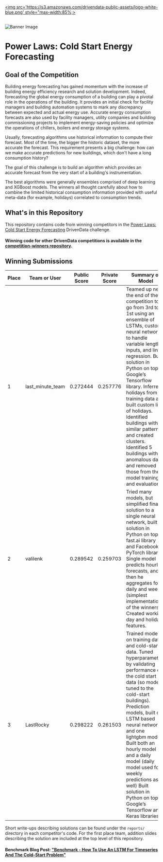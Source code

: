 [<img src='https://s3.amazonaws.com/drivendata-public-assets/logo-white-blue.png' style="max-width:85%;>](https://www.drivendata.org/)
<br><br>

![Banner Image](https://s3.amazonaws.com/drivendata-public-assets/se-challenge-1-banner.jpg)

#  Power Laws: Cold Start Energy Forecasting

## Goal of the Competition

Building energy forecasting has gained momentum with the increase of building energy efficiency research and solution development. Indeed, forecasting the global energy consumption of a building can play a pivotal role in the operations of the building. It provides an initial check for facility managers and building automation systems to mark any discrepancy between expected and actual energy use. Accurate energy consumption forecasts are also used by facility managers, utility companies and building commissioning projects to implement energy-saving policies and optimize the operations of chillers, boilers and energy storage systems.

Usually, forecasting algorithms use historical information to compute their forecast. Most of the time, the bigger the historic dataset, the more accurate the forecast. This requirement presents a big challenge: how can we make accurate predictions for new buildings, which don't have a long consumption history?

The goal of this challenge is to build an algorithm which provides an accurate forecast from the very start of a building's instrumentation.

The best algorithms were generally ensembles comprised of deep learning and XGBoost models. The winners all thought carefully about how to combine the limited historical consumption information provided with useful meta-data (for example, holidays) correlated to consumption trends.

## What's in this Repository
This repository contains code from winning competitors in the [Power Laws: Cold Start Energy Forecasting](https://www.drivendata.org/competitions/55/schneider-cold-start/) DrivenData challenge.

#### Winning code for other DrivenData competitions is available in the [competition-winners repository](https://github.com/drivendataorg/competition-winners).


## Winning Submissions

Place |Team or User | Public Score | Private Score | Summary of Model
--- | --- | --- | --- | ---
1 | last_minute_team | 0.272444    | 0.257776   | Teamed up near the end of the competition to go from 3rd to 1st using an ensemble of LSTMs, custom neural networks to handle variable length inputs, and linear regression. Built solution in Python on top of Google’s Tensorflow library. Inferred holidays from training data and built custom list of holidays. Identified buildings with similar patterns and created clusters. Identified 5 buildings with anomalous data, and removed those from the model training and evaluation.
2 | valilenk | 0.289542    | 0.259703 | Tried many models, but simplified final solution to a single neural network, built solution in Python on top of fast.ai library and Facebook’s PyTorch library. Single model predicts hourly forecasts, and then he aggregates for daily and weekly (simplest implementation of the winners). Created working day and holiday features.
3 | LastRocky | 0.298222 | 0.261503 |Trained model on training data, and cold-start data. Tuned hyperparameters by validating performance on the cold start data (so model is tuned to the cold-start buildings). Prediction models, built one LSTM based neural network and one lightgbm model. Built both an hourly model and a daily model (daily model used for weekly predictions as well) Built solution in Python on top of Google’s Tensorflow and Keras libraries.

Short write-ups describing solutions can be found under the `reports/` directory in each competitor's code. For the first place team, addition slides describing the solution are included at the top level of this repository.

#### Benchmark Blog Post: ["Benchmark - How To Use An LSTM For Timeseries And The Cold-Start Problem"](http://drivendata.co/blog/benchmark-cold-start-lstm-deep-learning/)
